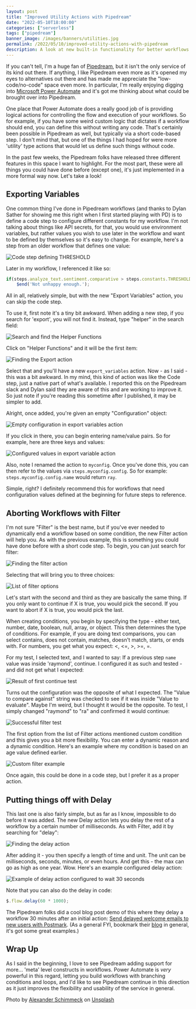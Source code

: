 ```yaml
---
layout: post
title: "Improved Utility Actions with Pipedream"
date: "2022-05-10T18:00:00"
categories: ["serverless"]
tags: ["pipedream"]
banner_image: /images/banners/utilities.jpg
permalink: /2022/05/10/improved-utility-actions-with-pipedream
description: A look at new built-in functionality for better workflows
---
```


If you can't tell, I'm a huge fan of [Pipedream](https://pipedream.com?via=raymond), but it isn't the only service of its kind out there. If anything, I like Pipedream even more as it's opened my eyes to alternatives out there and has made me appreciate the "low-code/no-code" space even more. In particular, I'm really enjoying digging into [Microsoft Power Automate](https://flow.microsoft.com/) and it's got me thinking about what could be brought over into Pipedream. 

One place that Power Automate does a really good job of is providing logical actions for controlling the flow and execution of your workflows. So for example, if you have some weird custom logic that dictates if a workflow should end, you can define this without writing any code. That's certainly been possible in Pipedream as well, but typically via a short code-based step. I don't mind that, but one of the things I had hoped for were more 'utility' type actions that would let us define such things without code. 

In the past few weeks, the Pipedream folks have released three different features in this space I want to highlight. For the most part, these were all things you could have done before (except one), it's just implemented in a more formal way now. Let's take a look!

## Exporting Variables

One common thing I've done in Pipedream workflows (and thanks to Dylan Sather for showing me this right when I first started playing with PD) is to define a code step to configure different constants for my workflow. I'm not talking about things like API secrets, for that, you would use environment variables, but rather values you wish to use later in the workflow and want to be defined by themselves so it's easy to change. For example, here's a step from an older workflow that defines one value:

<p>
<img data-src="https://static.raymondcamden.com/images/2022/05/pd1.jpg" alt="Code step defining THRESHOLD" class="lazyload imgborder imgcenter">
</p>

Later in my workflow, I referenced it like so:

```js
if(steps.analyze_text.sentiment.comparative > steps.constants.THRESHOLD) 
    $end('Not unhappy enough.');
```

All in all, relatively simple, but with the new "Export Variables" action, you can skip the code step. 

To use it, first note it's a tiny bit awkward. When adding a new step, if you search for 'export', you will not find it. Instead, type "helper" in the search field: 

<p>
<img data-src="https://static.raymondcamden.com/images/2022/05/pd2.jpg" alt="Search and find the Helper Functions" class="lazyload imgborder imgcenter">
</p>

Click on "Helper Functions" and it will be the first item:

<p>
<img data-src="https://static.raymondcamden.com/images/2022/05/pd3.jpg" alt="Finding the Export action" class="lazyload imgborder imgcenter">
</p>

Select that and you'll have a new `export_variables` action. Now - as I said - this was a bit awkward. In my mind, this kind of action was like the Code step, just a native part of what's available. I reported this on the Pipedream slack and Dylan said they are aware of this and are working to improve it. So just note if you're reading this sometime after I published, it may be simpler to add. 

Alright, once added, you're given an empty "Configuration" object:

<p>
<img data-src="https://static.raymondcamden.com/images/2022/05/pd4.jpg" alt="Empty configuration in export variables action" class="lazyload imgborder imgcenter">
</p>

If you click in there, you can begin entering name/value pairs. So for example, here are three keys and values:

<p>
<img data-src="https://static.raymondcamden.com/images/2022/05/pd5.jpg" alt="Configured values in export variable action" class="lazyload imgborder imgcenter">
</p>

Also, note I renamed the action to `myconfig`. Once you've done this, you can then refer to the values via `steps.myconfig.config`. So for example: `steps.myconfig.config.name` would return `ray`.

Simple, right? I definitely recommend this for workflows that need configuration values defined at the beginning for future steps to reference.

## Aborting Workflows with Filter

I'm not sure "Filter" is the best name, but if you've ever needed to dynamically end a workflow based on some condition, the new Filter action will help you. As with the previous example, this is something you could have done before with a short code step. To begin, you can just search for filter:

<p>
<img data-src="https://static.raymondcamden.com/images/2022/05/pd6.jpg" alt="Finding the filter action" class="lazyload imgborder imgcenter">
</p>

Selecting that will bring you to three choices:

<p>
<img data-src="https://static.raymondcamden.com/images/2022/05/pd7.jpg" alt="List of filter options" class="lazyload imgborder imgcenter">
</p>

Let's start with the second and third as they are basically the same thing. If you only want to continue if X is true, you would pick the second. If you want to abort if X is true, you would pick the last. 

When creating conditions, you begin by specifying the type - either text, number, date, boolean, null, array, or object. This then determines the type of conditions. For example, if you are doing text comparisons, you can select contains, does not contain, matches, doesn't match, starts, or ends with. For numbers, you get what you expect: <, <=, >, >=, =. 

For my test, I selected text, and I wanted to say: If a previous step `name` value was inside 'raymond', continue. I configured it as such and tested - and did not get what I expected:

<p>
<img data-src="https://static.raymondcamden.com/images/2022/05/pd8.jpg" alt="Result of first continue test" class="lazyload imgborder imgcenter">
</p>

Turns out the configuration was the opposite of what I expected. The "Value to compare against" string was checked to see if it was inside "Value to evaluate". Maybe I'm weird, but I thought it would be the opposite. To test, I simply changed "raymond" to "ra" and confirmed it would continue:

<p>
<img data-src="https://static.raymondcamden.com/images/2022/05/pd9.jpg" alt="Successful filter test" class="lazyload imgborder imgcenter">
</p>

The first option from the list of Filter actions mentioned custom condition and this gives you a bit more flexibility. You can enter a dynamic reason and a dynamic condition. Here's an example where my condition is based on an age value defined earlier. 

<p>
<img data-src="https://static.raymondcamden.com/images/2022/05/pd10.jpg" alt="Custom filter example" class="lazyload imgborder imgcenter">
</p>

Once again, this could be done in a code step, but I prefer it as a proper action. 

## Putting things off with Delay

This last one is also fairly simple, but as far as I know, impossible to do before it was added. The new Delay action lets you delay the rest of a workflow by a certain number of milliseconds. As with Filter, add it by searching for "delay":

<p>
<img data-src="https://static.raymondcamden.com/images/2022/05/pd11.jpg" alt="Finding the delay action" class="lazyload imgborder imgcenter">
</p>

After adding it - you then specify a length of time and unit. The unit can be milliseconds, seconds, minutes, or even hours. And get this - the max can go as high as one year. Wow. Here's an example configured delay action:

<p>
<img data-src="https://static.raymondcamden.com/images/2022/05/pd12.jpg" alt="Example of delay action configured to wait 30 seconds" class="lazyload imgborder imgcenter">
</p>

Note that you can also do the delay in code:

```js
$.flow.delay(60 * 1000);
```

The Pipedream folks did a cool blog post demo of this where they delay a workflow 30 minutes after an initial action: [Send delayed welcome emails to new users with Postmark](https://pipedream.com/blog/send-delayed-welcome-emails-to-new-users-with-postmark/). (As a general FYI, bookmark their [blog](https://pipedream.com/blog/) in general, it's got some great examples.) 

## Wrap Up

As I said in the beginning, I love to see Pipedream adding support for more... 'meta' level constructs in workflows. Power Automate is *very* powerful in this regard, letting you build workflows with branching conditions and loops, and I'd like to see Pipedream continue in this direction as it just improves the flexibility and usability of the service in general. 

Photo by <a href="https://unsplash.com/@alschim?utm_source=unsplash&utm_medium=referral&utm_content=creditCopyText">Alexander Schimmeck</a> on <a href="https://unsplash.com/?utm_source=unsplash&utm_medium=referral&utm_content=creditCopyText">Unsplash</a>
  